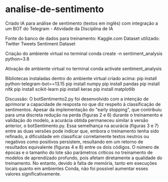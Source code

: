 # analise-de-sentimento
Criado IA para análise de sentimento (textos em inglês) com integração a um BOT do Telegram - Atividade da Disciplina de IA



Fonte do banco de dados para treinamento: Kaggle.com
Dataset utilizado: Twitter Tweets Sentiment Dataset

Criação do ambiente virtual no terminal
conda create -n sentiment_analysis python=3.8

Ativação de ambiente virtual no terminal
conda activate sentiment_analysis

Bibliotecas instaladas dentro do ambiente virtual criado acima:
pip install python-telegram-bot==13.15
pip install numpy
pip install pandas
pip install nltk
pip install scikit-learn
pip install keras
pip install matplotlib

Discussão:
O botSentimento2.py foi desenvolvido com a intenção de aprimorar a capacidade de
resposta no que diz respeito à classificação de sentimentos.
Apesar da implementação do "early stopping", que contribuiu para uma discreta redução
na perda (figuras 2 e 6) durante o treinamento e validação do modelo, a acurácia obtida
permaneceu similar à versão anterior, o botSentimento.py.
Essa semelhança na acurácia (figuras 3 e 7) entre as duas versões pode indicar que,
embora o treinamento tenha sido refinado, a dificuldade em classificar corretamente
textos neutros ou negativos como positivos persistem, resultando em um retorno de
resultados equivalente (figuras 4 e 8) entre os dois códigos.
O número de épocas e o tamanho do lote são parâmetros críticos no treinamento de
modelos de aprendizado profundo, pois afetam diretamente a qualidade do treinamento.
No entanto, devido à falta de memória, tanto em execuções locais quanto em ambientes
Conda, não foi possível aumentar esses valores significativamente.
